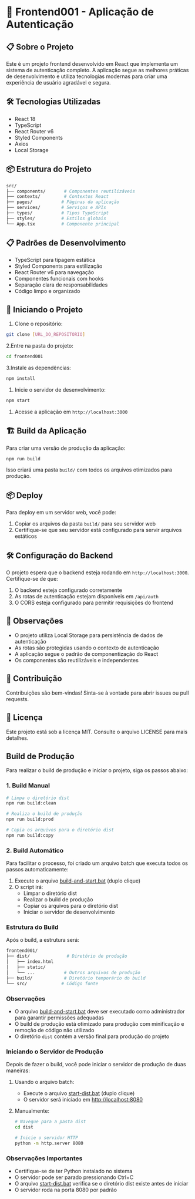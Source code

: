 # 🚀 Frontend001 - Aplicação de Autenticação

## 📋 Sobre o Projeto

Este é um projeto frontend desenvolvido em React que implementa um sistema de autenticação completo. A aplicação segue as melhores práticas de desenvolvimento e utiliza tecnologias modernas para criar uma experiência de usuário agradável e segura.

## 🛠️ Tecnologias Utilizadas

- React 18
- TypeScript
- React Router v6
- Styled Components
- Axios
- Local Storage

## 📦 Estrutura do Projeto

```bash
src/
├── components/       # Componentes reutilizáveis
├── contexts/         # Contextos React
├── pages/           # Páginas da aplicação
├── services/        # Serviços e APIs
├── types/           # Tipos TypeScript
├── styles/          # Estilos globais
└── App.tsx          # Componente principal
```

## 📋 Padrões de Desenvolvimento

- TypeScript para tipagem estática
- Styled Components para estilização
- React Router v6 para navegação
- Componentes funcionais com hooks
- Separação clara de responsabilidades
- Código limpo e organizado

## 🚀 Iniciando o Projeto

1. Clone o repositório:

```bash
git clone [URL_DO_REPOSITORIO]
```

2.Entre na pasta do projeto:

```bash
cd frontend001
```

3.Instale as dependências:

```bash
npm install
```

1. Inicie o servidor de desenvolvimento:

```bash
npm start
```

1. Acesse a aplicação em `http://localhost:3000`

## 🏗️ Build da Aplicação

Para criar uma versão de produção da aplicação:

```bash
npm run build
```

Isso criará uma pasta `build/` com todos os arquivos otimizados para produção.

## 📦 Deploy

Para deploy em um servidor web, você pode:

1. Copiar os arquivos da pasta `build/` para seu servidor web
2. Certifique-se que seu servidor está configurado para servir arquivos estáticos

## 🛠️ Configuração do Backend

O projeto espera que o backend esteja rodando em `http://localhost:3000`. Certifique-se de que:

1. O backend esteja configurado corretamente
2. As rotas de autenticação estejam disponíveis em `/api/auth`
3. O CORS esteja configurado para permitir requisições do frontend

## 📝 Observações

- O projeto utiliza Local Storage para persistência de dados de autenticação
- As rotas são protegidas usando o contexto de autenticação
- A aplicação segue o padrão de componentização do React
- Os componentes são reutilizáveis e independentes

## 🤝 Contribuição

Contribuições são bem-vindas! Sinta-se à vontade para abrir issues ou pull requests.

## 📝 Licença

Este projeto está sob a licença MIT. Consulte o arquivo LICENSE para mais detalhes.

## Build de Produção

Para realizar o build de produção e iniciar o projeto, siga os passos abaixo:

### 1. Build Manual

```bash
# Limpa o diretório dist
npm run build:clean

# Realiza o build de produção
npm run build:prod

# Copia os arquivos para o diretório dist
npm run build:copy
```

### 2. Build Automático

Para facilitar o processo, foi criado um arquivo batch que executa todos os passos automaticamente:

1. Execute o arquivo [build-and-start.bat](cci:7://file:///f:/ID02SSDExt/AlsDev/WS-IA/projeto-IA-001/frontend001/build-and-start.bat:0:0-0:0) (duplo clique)
2. O script irá:
   - Limpar o diretório dist
   - Realizar o build de produção
   - Copiar os arquivos para o diretório dist
   - Iniciar o servidor de desenvolvimento

### Estrutura do Build

Após o build, a estrutura será:

```bash
frontend001/
├── dist/              # Diretório de produção
│   ├── index.html
│   ├── static/
│   └── ...           # Outros arquivos de produção
├── build/            # Diretório temporário do build
└── src/             # Código fonte
```

### Observações

- O arquivo [build-and-start.bat](cci:7://file:///f:/ID02SSDExt/AlsDev/WS-IA/projeto-IA-001/frontend001/build-and-start.bat:0:0-0:0) deve ser executado como administrador para garantir permissões adequadas
- O build de produção está otimizado para produção com minificação e remoção de código não utilizado
- O diretório `dist` contém a versão final para produção do projeto

### Iniciando o Servidor de Produção

Depois de fazer o build, você pode iniciar o servidor de produção de duas maneiras:

1. Usando o arquivo batch:
   - Execute o arquivo [start-dist.bat](cci:7://file:///f:/ID02SSDExt/AlsDev/WS-IA/projeto-IA-001/frontend001/start-dist.bat:0:0-0:0) (duplo clique)
   - O servidor será iniciado em <http://localhost:8080>
2. Manualmente:

   ```bash
   # Navegue para a pasta dist
   cd dist
   
   # Inicie o servidor HTTP
   python -m http.server 8080
   ```

### Observações Importantes

- Certifique-se de ter Python instalado no sistema
- O servidor pode ser parado pressionando Ctrl+C
- O arquivo [start-dist.bat](cci:7://file:///f:/ID02SSDExt/AlsDev/WS-IA/projeto-IA-001/frontend001/start-dist.bat:0:0-0:0) verifica se o diretório dist existe antes de iniciar
- O servidor roda na porta 8080 por padrão

